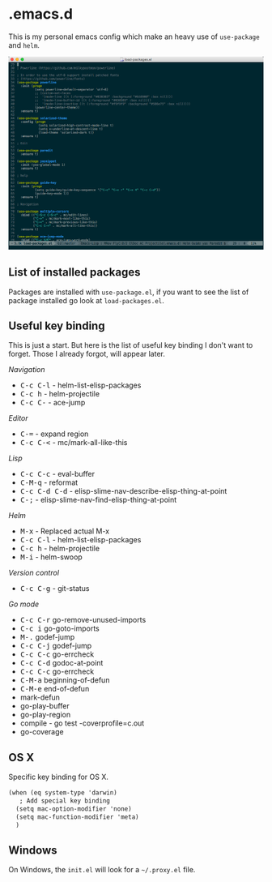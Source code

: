 # .emacs.d

This is my personal emacs config which make an heavy use of `use-package` and `helm`.

![screenshot](screenshot-2015-05-25.png)

## List of installed packages

Packages are installed with `use-package.el`, if you want to see the list of package installed go look at `load-packages.el`.

## Useful key binding
This is just a start. But here is the list of useful key binding I don't want to forget. Those I already forgot, will appear later.

*Navigation*

* <kbd>C-c C-l</kbd> - helm-list-elisp-packages
* <Kbd>C-c h</kbd> - helm-projectile
* <kbd>C-c C-<SPC></kbd> - ace-jump

*Editor*

* <kbd>C-=</kbd> - expand region
* <kbd>C-c C-<</kbd> - mc/mark-all-like-this

*Lisp*

* <kbd>C-c C-c</kbd> - eval-buffer
* <kbd>C-M-q</kbd> - reformat
* <kbd>C-c C-d C-d</kbd> - elisp-slime-nav-describe-elisp-thing-at-point
* <kbd>C-;</kbd> - elisp-slime-nav-find-elisp-thing-at-point

*Helm*
* <kbd>M-x</kbd> - Replaced actual M-x
* <kbd>C-c C-l</kbd> - helm-list-elisp-packages
* <kbd>C-c h</kbd> - helm-projectile
* <kbd>M-i</kbd> - helm-swoop

*Version control*

* <kbd>C-c C-g</kbd> - git-status

*Go mode*
* <kbd>C-c C-r</kbd> go-remove-unused-imports
* <kbd>C-c i</kbd> go-goto-imports
* <kbd>M-.</kbd> godef-jump
* <kbd>C-c C-j</kbd> godef-jump
* <kbd>C-c C-c</kbd> go-errcheck
* <kbd>C-c C-d</kbd> godoc-at-point
* <kbd>C-c C-c</kbd> go-errcheck
* <kbd>C-M-a</kbd> beginning-of-defun
* <kbd>C-M-e</kbd> end-of-defun
* mark-defun
* go-play-buffer
* go-play-region
* compile - go test -coverprofile=c.out
* go-coverage

## OS X

Specific key binding for OS X.

```elisp
(when (eq system-type 'darwin)
   ; Add special key binding
  (setq mac-option-modifier 'none)
  (setq mac-function-modifier 'meta)
  )
```

## Windows

On Windows, the `init.el` will look for a `~/.proxy.el` file. 
